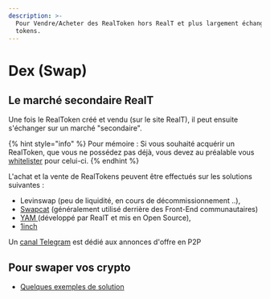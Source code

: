 ```yaml
---
description: >-
  Pour Vendre/Acheter des RealToken hors RealT et plus largement échanger vos
  tokens.
---
```


# Dex (Swap)

## **Le marché secondaire RealT**&#x20;

Une fois le RealToken créé et vendu (sur le site RealT), il peut ensuite s'échanger sur un marché "secondaire".

{% hint style="info" %}
Pour mémoire : Si vous souhaité acquérir un RealToken, que vous ne possédez pas déjà, vous devez au préalable vous [whitelister](../../site-realt/procedure-de-whitelisting.md) pour celui-ci.
{% endhint %}

L'achat et la vente de RealTokens peuvent être effectués sur les solutions suivantes :&#x20;

* Levinswap (peu de liquidité, en cours de décommissionnement ..),
* [Swapcat](swapcat.md) (généralement utilisé derrière des Front-End communautaires)
* [YAM ](yam.md)(développé par RealT et mis en Open Source),
* [1inch](swap-avec-1inch.md)

Un [canal Telegram](https://t.me/RealTOTC) est dédié aux annonces d'offre en P2P

## Pour swaper vos crypto

* [Quelques exemples de solution](swap-de-cryptos.md)
